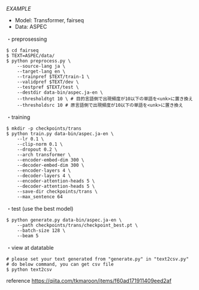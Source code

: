 *EXAMPLE*
* Model: Transformer, fairseq
* Data: ASPEC

・preprosessing
```
$ cd fairseq
$ TEXT=ASPEC/data/
$ python preprocess.py \
    --source-lang ja \ 
    --target-lang en \
    --trainpref $TEXT/train-1 \
    --validpref $TEXT/dev \
    --testpref $TEXT/test \
    --destdir data-bin/aspec.ja-en \
    --thresholdtgt 10 \ # 目的言語側で出現頻度が10以下の単語を<unk>に置き換え
    --thresholdsrc 10 # 原言語側で出現頻度が10以下の単語を<unk>に置き換え
```

・training
```
$ mkdir -p checkpoints/trans
$ python train.py data-bin/aspec.ja-en \
    --lr 0.1 \
    --clip-norm 0.1 \
    --dropout 0.2 \
    --arch transformer \
    --encoder-embed-dim 300 \
    --decoder-embed-dim 300 \
    --encoder-layers 4 \
    --decoder-layers 4 \
    --encoder-attention-heads 5 \
    --decoder-attention-heads 5 \
    --save-dir checkpoints/trans \
    --max_sentence 64
```

・test (use the best model)
```
$ python generate.py data-bin/aspec.ja-en \
    --path checkpoints/trans/checkpoint_best.pt \
    --batch-size 128 \
    --beam 5
```

・view at datatable
```
# please set your text generated from "generate.py" in "text2csv.py"
# do below command, you can get csv file
$ python text2csv
```

reference
https://qiita.com/tkmaroon/items/f60ad171911409eed2af
